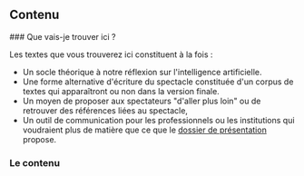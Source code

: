 Contenu
-------




### Que vais-je trouver ici ?


Les textes que vous trouverez ici constituent à la fois :
-  Un socle théorique à notre réflexion sur l'intelligence artificielle.
-  Une forme alternative d'écriture du spectacle constituée d'un corpus de textes qui apparaîtront ou non dans la version finale.
-  Un moyen de proposer aux spectateurs "d'aller plus loin" ou de retrouver des références liées au spectacle,
-  Un outil de communication pour les professionnels ou les institutions qui voudraient plus de matière que ce que le [dossier de présentation](http://cienokill.fr/wp-content/uploads/2017/11/TURING-TEST.pdf) propose.



### Le contenu

<div id="dir-indexing"></div>
<script>
  (async () => {
    const response = await fetch('https://api.github.com/repos/LeonLenclos/turing-test/contents/');
    const data = await response.json();
    let htmlString = '<ul>';
    for (let file of data) {
      htmlString += `<li><a href="${file.path}">${file.name}</a></li>`;
    }
    htmlString += '</ul>';
    document.getElementById('dir-indexing').innerHTML = htmlString;
  })()
</script>
